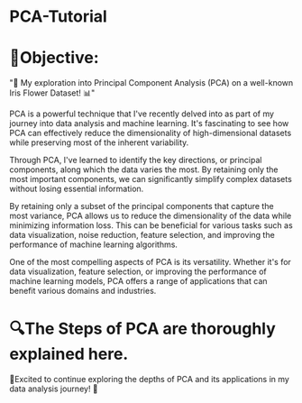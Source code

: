 # PCA-Tutorial
# 🎯Objective: 
"🚀 My exploration into Principal Component Analysis (PCA) on a well-known Iris Flower Dataset! 📊"

PCA is a powerful technique that I've recently delved into as part of my journey into data analysis and machine learning. It's fascinating to see how PCA can effectively reduce the dimensionality of high-dimensional datasets while preserving most of the inherent variability.

Through PCA, I've learned to identify the key directions, or principal components, along which the data varies the most. By retaining only the most important components, we can significantly simplify complex datasets without losing essential information.

By retaining only a subset of the principal components that capture the most variance, PCA allows us to reduce the dimensionality of the data while minimizing information loss. This can be beneficial for various tasks such as data visualization, noise reduction, feature selection, and improving the performance of machine learning algorithms.


One of the most compelling aspects of PCA is its versatility. Whether it's for data visualization, feature selection, or improving the performance of machine learning models, PCA offers a range of applications that can benefit various domains and industries.

# 🔍The Steps of PCA are thoroughly explained here. 

🔮Excited to continue exploring the depths of PCA and its applications in my data analysis journey! 🌟 

